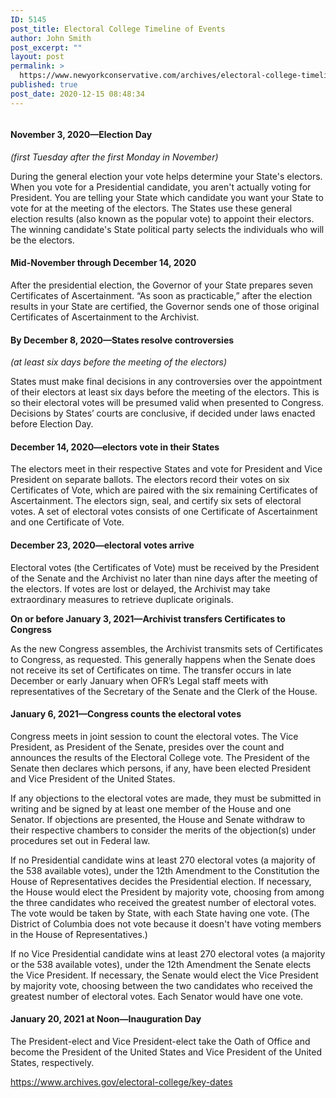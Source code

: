 ```yaml
---
ID: 5145
post_title: Electoral College Timeline of Events
author: John Smith
post_excerpt: ""
layout: post
permalink: >
  https://www.newyorkconservative.com/archives/electoral-college-timeline-of-events/
published: true
post_date: 2020-12-15 08:48:34
---
```

<!-- wp:image {"id":5146,"sizeSlug":"large","linkDestination":"media"} -->
<figure class="wp-block-image size-large"><a href="https://www.newyorkconservative.com/wp-content/uploads/2020/12/electoral-college.jpeg"><img src="https://www.newyorkconservative.com/wp-content/uploads/2020/12/electoral-college-1024x883.jpeg" alt="" class="wp-image-5146"/></a></figure>
<!-- /wp:image -->

<!-- wp:heading {"level":4} -->
<h4><strong>November 3, 2020—Election Day</strong></h4>
<!-- /wp:heading -->

<!-- wp:paragraph -->
<p><em>(first Tuesday after the first Monday in November)</em></p>
<!-- /wp:paragraph -->

<!-- wp:paragraph -->
<p>During the general election your vote helps determine your State's electors. When you vote for a Presidential candidate, you aren't actually voting for President. You are telling your State which candidate you want your State to vote for at the meeting of the electors. The States use these general election results (also known as the popular vote) to appoint their electors. The winning candidate's State political party selects the individuals who will be the electors.</p>
<!-- /wp:paragraph -->

<!-- wp:heading {"level":4} -->
<h4><strong>Mid-November through December 14, 2020</strong></h4>
<!-- /wp:heading -->

<!-- wp:paragraph -->
<p>After the presidential election, the Governor of your State prepares seven Certificates of Ascertainment. “As soon as practicable,” after the election results in your State are certified, the Governor sends one of those original Certificates of Ascertainment to the Archivist.</p>
<!-- /wp:paragraph -->

<!-- wp:heading {"level":4} -->
<h4><strong>By December 8, 2020—States resolve controversies</strong></h4>
<!-- /wp:heading -->

<!-- wp:paragraph -->
<p><em>(at least six days before the meeting of the electors)</em></p>
<!-- /wp:paragraph -->

<!-- wp:paragraph -->
<p>States must make final decisions in any controversies over the appointment of their electors at least six days before the meeting of the electors. This is so their electoral votes will be presumed valid when presented to Congress. Decisions by States’ courts are conclusive, if decided under laws enacted before Election Day.</p>
<!-- /wp:paragraph -->

<!-- wp:heading {"level":4} -->
<h4><strong>December 14, 2020—electors vote in their States</strong></h4>
<!-- /wp:heading -->

<!-- wp:paragraph -->
<p>The electors meet in their respective States and vote for President and Vice President on separate ballots. The electors record their votes on six Certificates of Vote,&nbsp;which are paired with the six remaining Certificates of Ascertainment. The electors sign, seal, and certify six sets of electoral votes. A set of electoral votes consists of one Certificate of Ascertainment and one Certificate of Vote.</p>
<!-- /wp:paragraph -->

<!-- wp:heading {"level":4} -->
<h4><strong>December 23, 2020—electoral votes arrive</strong></h4>
<!-- /wp:heading -->

<!-- wp:paragraph -->
<p>Electoral votes (the Certificates of Vote) must be received by the President of the Senate and the Archivist no later than nine days after the meeting of the electors. If votes are lost or delayed, the Archivist may take extraordinary measures to retrieve duplicate originals.</p>
<!-- /wp:paragraph -->

<!-- wp:paragraph -->
<p><strong>On or before January 3, 2021—Archivist transfers Certificates to Congress</strong></p>
<!-- /wp:paragraph -->

<!-- wp:paragraph -->
<p>As the new Congress assembles, the Archivist transmits sets of Certificates to Congress, as requested. This generally happens when the Senate does not receive its set of Certificates on time. The transfer occurs in late December or early January when OFR’s Legal staff meets with representatives of the Secretary of the Senate and the Clerk of the House.</p>
<!-- /wp:paragraph -->

<!-- wp:heading {"level":4} -->
<h4><strong>January 6, 2021—Congress counts the electoral votes</strong></h4>
<!-- /wp:heading -->

<!-- wp:paragraph -->
<p>Congress meets in joint session to count the electoral votes. The Vice President, as President of the Senate, presides over the count and announces the results of the Electoral College vote. The President of the Senate then declares which persons, if any, have been elected President and Vice President of the United States.</p>
<!-- /wp:paragraph -->

<!-- wp:paragraph -->
<p>If any objections to the electoral votes are made, they must be submitted in writing and be signed by at least one member of the House and one Senator. If objections are presented, the House and Senate withdraw to their respective chambers to consider the&nbsp;merits of the objection(s) under procedures set out in Federal law.</p>
<!-- /wp:paragraph -->

<!-- wp:paragraph -->
<p>If no Presidential candidate wins at least 270 electoral votes (a majority of the 538 available votes), under the 12th Amendment to the Constitution the House of Representatives decides the Presidential election. If necessary, the House would elect the President by majority vote, choosing from among the three candidates who received the greatest number of electoral votes. The vote would be taken by State, with each State having one vote. (The District of Columbia does not vote because it doesn't have voting members in the House of Representatives.)</p>
<!-- /wp:paragraph -->

<!-- wp:paragraph -->
<p>If no Vice Presidential candidate wins at least 270 electoral votes (a majority or the 538 available votes), under the 12th Amendment the Senate elects the Vice President. If necessary, the Senate would elect the Vice President by majority vote, choosing between the two candidates who received the greatest number of electoral votes. Each Senator would have one vote.</p>
<!-- /wp:paragraph -->

<!-- wp:heading {"level":4} -->
<h4><strong>January 20, 2021 at Noon—Inauguration Day</strong></h4>
<!-- /wp:heading -->

<!-- wp:paragraph -->
<p>The President-elect and Vice President-elect take the Oath of Office and become the President of the United States and Vice President of the United States, respectively.</p>
<!-- /wp:paragraph -->

<!-- wp:paragraph -->
<p><a href="https://www.archives.gov/electoral-college/key-dates">https://www.archives.gov/electoral-college/key-dates</a></p>
<!-- /wp:paragraph -->

<!-- wp:paragraph -->
<p></p>
<!-- /wp:paragraph -->